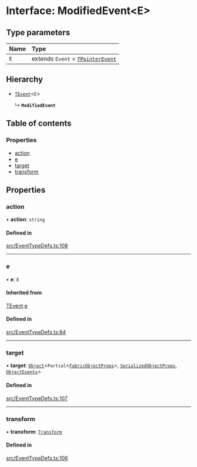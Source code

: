 # Interface: ModifiedEvent<E\>

## Type parameters

| Name | Type |
| :------ | :------ |
| `E` | extends `Event` = [`TPointerEvent`](../modules.md#tpointerevent) |

## Hierarchy

- [`TEvent`](TEvent.md)<`E`\>

  ↳ **`ModifiedEvent`**

## Table of contents

### Properties

- [action](ModifiedEvent.md#action)
- [e](ModifiedEvent.md#e)
- [target](ModifiedEvent.md#target)
- [transform](ModifiedEvent.md#transform)

## Properties

### action

• **action**: `string`

#### Defined in

[src/EventTypeDefs.ts:108](https://github.com/fabricjs/fabric.js/blob/a4453620e/src/EventTypeDefs.ts#L108)

___

### e

• **e**: `E`

#### Inherited from

[TEvent](TEvent.md).[e](TEvent.md#e)

#### Defined in

[src/EventTypeDefs.ts:84](https://github.com/fabricjs/fabric.js/blob/a4453620e/src/EventTypeDefs.ts#L84)

___

### target

• **target**: [`Object`](../classes/Object.md)<`Partial`<[`FabricObjectProps`](FabricObjectProps.md)\>, [`SerializedObjectProps`](SerializedObjectProps.md), [`ObjectEvents`](ObjectEvents.md)\>

#### Defined in

[src/EventTypeDefs.ts:107](https://github.com/fabricjs/fabric.js/blob/a4453620e/src/EventTypeDefs.ts#L107)

___

### transform

• **transform**: [`Transform`](../modules.md#transform)

#### Defined in

[src/EventTypeDefs.ts:106](https://github.com/fabricjs/fabric.js/blob/a4453620e/src/EventTypeDefs.ts#L106)
